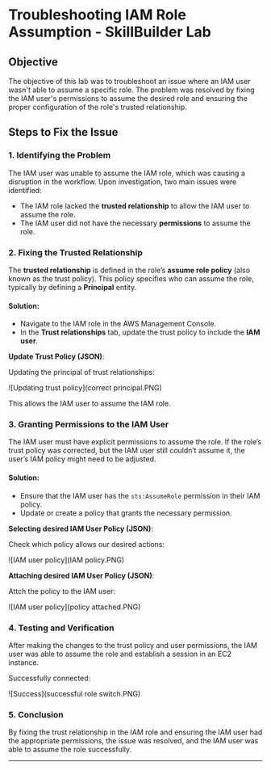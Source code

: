 # **Troubleshooting IAM Role Assumption - SkillBuilder Lab**

## **Objective**
The objective of this lab was to troubleshoot an issue where an IAM user wasn't able to assume a specific role. The problem was resolved by fixing the IAM user's permissions to assume the desired role and ensuring the proper configuration of the role's trusted relationship.

## **Steps to Fix the Issue**

### **1. Identifying the Problem**
The IAM user was unable to assume the IAM role, which was causing a disruption in the workflow. Upon investigation, two main issues were identified:

- The IAM role lacked the **trusted relationship** to allow the IAM user to assume the role.
- The IAM user did not have the necessary **permissions** to assume the role.

### **2. Fixing the Trusted Relationship**
The **trusted relationship** is defined in the role’s **assume role policy** (also known as the trust policy). This policy specifies who can assume the role, typically by defining a **Principal** entity.

#### **Solution**:
- Navigate to the IAM role in the AWS Management Console.
- In the **Trust relationships** tab, update the trust policy to include the **IAM user**.

**Update Trust Policy (JSON)**:

Updating the principal of trust relationships:

![Updating trust policy](correct principal.PNG)

This allows the IAM user to assume the IAM role.

### **3. Granting Permissions to the IAM User**
The IAM user must have explicit permissions to assume the role. If the role’s trust policy was corrected, but the IAM user still couldn’t assume it, the user’s IAM policy might need to be adjusted.

#### **Solution**:
- Ensure that the IAM user has the `sts:AssumeRole` permission in their IAM policy.
- Update or create a policy that grants the necessary permission.

**Selecting desired IAM User Policy (JSON)**:

Check which policy allows our desired actions:

![IAM user policy](IAM policy.PNG)

**Attaching desired IAM User Policy (JSON)**:

Attch the policy to the IAM user:

![IAM user policy](policy attached.PNG)

### **4. Testing and Verification**
After making the changes to the trust policy and user permissions, the IAM user was able to assume the role and establish a session in an EC2 instance.

Successfully connected:

![Success](successful role switch.PNG)

### **5. Conclusion**
By fixing the trust relationship in the IAM role and ensuring the IAM user had the appropriate permissions, the issue was resolved, and the IAM user was able to assume the role successfully.

---

